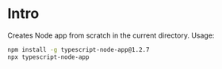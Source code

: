 # Intro

Creates Node app from scratch in the current directory. Usage:

```sh
npm install -g typescript-node-app@1.2.7
npx typescript-node-app
```
